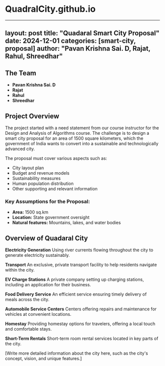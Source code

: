 # QuadralCity.github.io

---
layout: post
title: "Quadaral Smart City Proposal"
date: 2024-12-01
categories: [smart-city, proposal]
author: "Pavan Krishna Sai. D, Rajat, Rahul, Shreedhar"
---

## The Team

- **Pavan Krishna Sai. D**
- **Rajat**
- **Rahul**
- **Shreedhar**

## Project Overview

The project started with a need statement from our course instructor for the Design and Analysis of Algorithms course. The challenge is to design a smart city proposal for an area of 1500 square kilometers, which the government of India wants to convert into a sustainable and technologically advanced city.

The proposal must cover various aspects such as:

- City layout plan
- Budget and revenue models
- Sustainability measures
- Human population distribution
- Other supporting and relevant information

### Key Assumptions for the Proposal:

- **Area:** 1500 sq.km
- **Location:** State government oversight
- **Natural features:** Mountains, lakes, and water bodies

## Overview of Quadaral City



**Electricity Generation**
Using river currents flowing throughout the city to generate electricity sustainably.

**Transport**
An exclusive, private transport facility to help residents navigate within the city.

**EV Charge Stations**
A private company setting up charging stations, including an application for their business.

**Food Delivery Service**
An efficient service ensuring timely delivery of meals across the city.

**Automobile Service Centers**
Centers offering repairs and maintenance for vehicles at convenient locations.

**Homestay**
Providing homestay options for travelers, offering a local touch and comfortable stays.

**Short-Term Rentals**
Short-term room rental services located in key parts of the city.

[Write more detailed information about the city here, such as the city's concept, vision, and unique features.]

